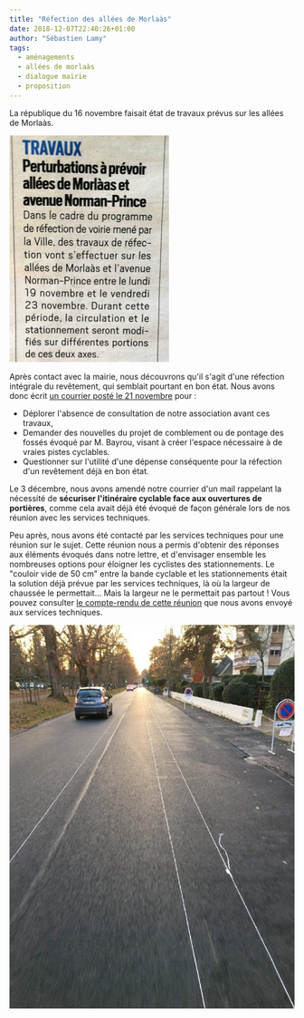 ```yaml
---
title: "Réfection des allées de Morlaàs"
date: 2018-12-07T22:40:26+01:00
author: "Sébastien Lamy"
tags:
  - aménagements
  - allées de morlaàs
  - dialogue mairie
  - proposition
---
```


La république du 16 novembre faisait état de travaux prévus sur les allées de 
Morlaàs. 

![](la_rep_16nov18.jpg)

Après contact avec la mairie, nous découvrons qu'il s'agit d'une 
réfection intégrale du revêtement, qui semblait pourtant en bon état.
Nous avons donc écrit [un courrier posté le 21 novembre] pour :

* Déplorer l'absence de consultation de notre association avant ces travaux,
* Demander des nouvelles du projet de comblement ou de pontage des fossés évoqué 
  par M. Bayrou, visant à créer l'espace nécessaire à de vraies pistes cyclables.
* Questionner sur l'utilité d'une dépense conséquente pour la réfection d'un
  revêtement déjà en bon état.

Le 3 décembre, nous avons amendé notre courrier d'un mail rappelant la nécessité
de **sécuriser l'itinéraire cyclable face aux ouvertures de portières**, comme cela 
avait déjà été évoqué de façon générale lors de nos réunion avec les services 
techniques.

Peu après, nous avons été contacté par les services techniques pour une réunion
sur le sujet. Cette réunion nous a permis d'obtenir des réponses aux éléments
évoqués dans notre lettre, et d'envisager ensemble les nombreuses options pour 
éloigner les cyclistes des stationnements. Le "couloir vide de 50 cm" entre la
bande cyclable et les stationnements était la solution déjà prévue par les 
services techniques, là où la largeur de chaussée le permettait... Mais la largeur
ne le permettait pas partout ! Vous pouvez consulter [le compte-rendu de 
cette réunion] que nous avons envoyé aux services techniques.

![](trace_morlaas.jpg)


[un courrier posté le 21 novembre]: lettre-pav-mairie-allees-de-morlaas-21nov2018.pdf
[le compte-rendu de cette réunion]: compte-rendu-reunion-st-pav-morlaas-6dec2018.pdf
